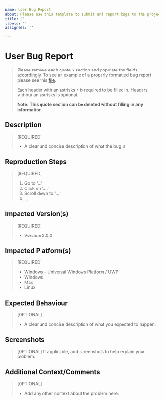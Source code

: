 ```yaml
---
name: User Bug Report
about: Please use this template to submit and report bugs to the project.
title: ''
labels: ''
assignees: ''

---
```


# User Bug Report
> Please remove each quote `>` section and populate the fields accordingly.
> To see an example of a properly formatted bug report please see this [file](https://github.com/adrian-miasik/unity-pomodoro/issues/20).
> 
> Each header with an astrisks `*` is required to be filled in.
> Headers without an astrisks is optional.
> 
> **Note: This quote section can be deleted without filling in any information.**

## Description
> [REQUIRED]
> 
> - A clear and concise description of what the bug is

## Reproduction Steps
> [REQUIRED]
> 1. Go to '...'
> 2. Click on '....'
> 3. Scroll down to '....'
> 4. ...

## Impacted Version(s)
> [REQUIRED]
> - Version: 2.0.0

## Impacted Platform(s)
> [REQUIRED]
> - Windows - Universal Windows Platform / UWP
> - Windows
> - Mac
> - Linux

## Expected Behaviour
> [OPTIONAL]
> - A clear and concise description of what you expected to happen.

## Screenshots
> [OPTIONAL]
> If applicable, add screenshots to help explain your problem.

## Additional Context/Comments
> [OPTIONAL]
> - Add any other context about the problem here.
